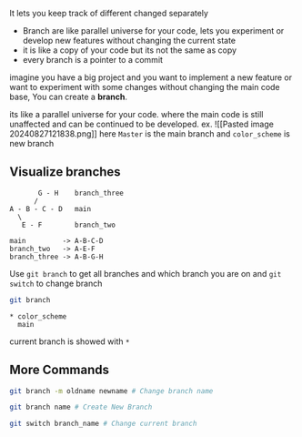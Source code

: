 It lets you keep track of different changed separately

- Branch are like parallel universe for your code, lets you experiment or develop new features without changing the current state
- it is like a copy of your code but its not the same as copy
- every branch is a pointer to a commit

imagine you have a big project and you want to implement a new feature or want to experiment with some changes without changing the main code base, You can create  a **branch**.

its like a parallel universe for your code. where the main code is still unaffected and can be continued to be developed.
ex.
![[Pasted image 20240827121838.png]]
here `Master` is the main branch and `color_scheme` is new branch

## **Visualize branches**
```
       G - H    branch_three
      /
A - B - C - D   main
  \
   E - F        branch_two

main         -> A-B-C-D
branch_two   -> A-E-F
branch_three -> A-B-G-H

```

Use `git branch` to get all branches and which branch you are on and `git switch` to change branch

```bash
git branch
```

```stdout
* color_scheme
  main
```
current branch is showed with `*` 

## **More Commands**
```bash
git branch -m oldname newname # Change branch name

git branch name # Create New Branch 

git switch branch_name # Change current branch

```
